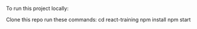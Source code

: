 To run this project locally:

Clone this repo
run these commands:
cd react-training
npm install
npm start
